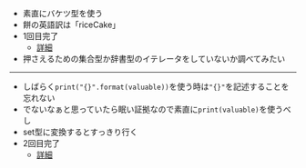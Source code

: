 * 素直にバケツ型を使う
* 餅の英語訳は「riceCake」
* 1回目完了
    * [詳細](https://atcoder.jp/contests/abc085/submissions/13197645)
* 押さえるための集合型か辞書型のイテレータをしていないか調べてみたい
-----
* しばらく`print("{}".format(valuable))`を使う時は`"{}"`を記述することを忘れない
* でないなぁと思っていたら眠い証拠なので素直に`print(valuable)`を使うべし
* set型に変換するとすっきり行く
* 2回目完了
    * [詳細](https://atcoder.jp/contests/abc085/submissions/13401168)